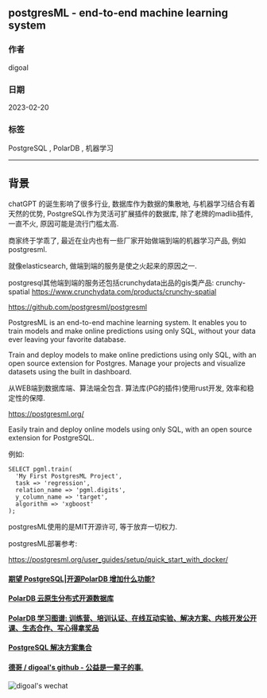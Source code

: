 ## postgresML - end-to-end machine learning system       
                                  
### 作者                                  
digoal                                  
                                  
### 日期                                  
2023-02-20                                
                                  
### 标签                                  
PostgreSQL , PolarDB , 机器学习             
                                  
----                                  
                                  
## 背景     
chatGPT 的诞生影响了很多行业, 数据库作为数据的集散地, 与机器学习结合有着天然的优势, PostgreSQL作为灵活可扩展插件的数据库, 除了老牌的madlib插件, 一直不火, 原因可能是流行门槛太高.       
    
商家终于学乖了, 最近在业内也有一些厂家开始做端到端的机器学习产品, 例如postgresml.     
    
就像elasticsearch, 做端到端的服务是使之火起来的原因之一.      
    
postgresql其他端到端的服务还包括crunchydata出品的gis类产品: crunchy-spatial   https://www.crunchydata.com/products/crunchy-spatial       
      
https://github.com/postgresml/postgresml    
    
PostgresML is an end-to-end machine learning system. It enables you to train models and make online predictions using only SQL, without your data ever leaving your favorite database.    
    
Train and deploy models to make online predictions using only SQL, with an open source extension for Postgres. Manage your projects and visualize datasets using the built in dashboard.  
  
从WEB端到数据库端、算法端全包含. 算法库(PG的插件)使用rust开发, 效率和稳定性的保障.           
    
https://postgresml.org/    
    
Easily train and deploy online models using only SQL, with an open source extension for PostgreSQL.    
    
例如:     
    
```    
SELECT pgml.train(    
  'My First PostgresML Project',     
  task => 'regression',    
  relation_name => 'pgml.digits',    
  y_column_name => 'target',    
  algorithm => 'xgboost'     
);    
```    
    
postgresML使用的是MIT开源许可, 等于放弃一切权力.      
    
postgresML部署参考:    
  
https://postgresml.org/user_guides/setup/quick_start_with_docker/    
    
    
  
#### [期望 PostgreSQL|开源PolarDB 增加什么功能?](https://github.com/digoal/blog/issues/76 "269ac3d1c492e938c0191101c7238216")
  
  
#### [PolarDB 云原生分布式开源数据库](https://github.com/ApsaraDB "57258f76c37864c6e6d23383d05714ea")
  
  
#### [PolarDB 学习图谱: 训练营、培训认证、在线互动实验、解决方案、内核开发公开课、生态合作、写心得拿奖品](https://www.aliyun.com/database/openpolardb/activity "8642f60e04ed0c814bf9cb9677976bd4")
  
  
#### [PostgreSQL 解决方案集合](../201706/20170601_02.md "40cff096e9ed7122c512b35d8561d9c8")
  
  
#### [德哥 / digoal's github - 公益是一辈子的事.](https://github.com/digoal/blog/blob/master/README.md "22709685feb7cab07d30f30387f0a9ae")
  
  
![digoal's wechat](../pic/digoal_weixin.jpg "f7ad92eeba24523fd47a6e1a0e691b59")
  
